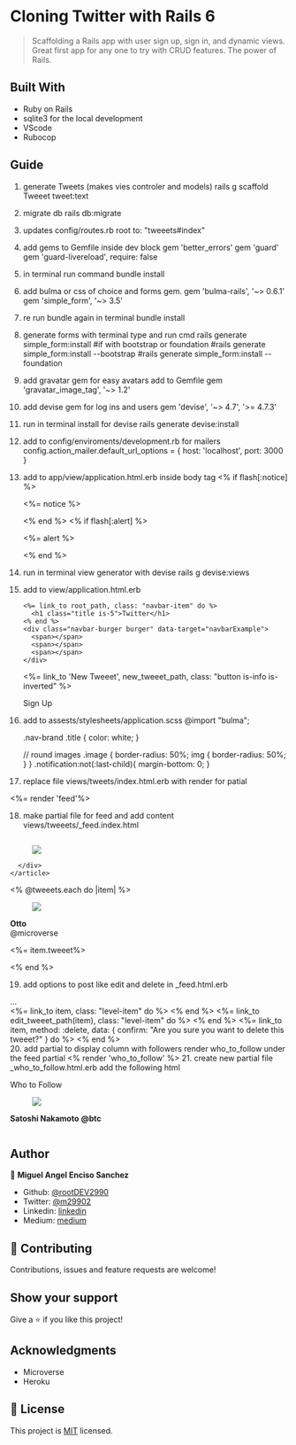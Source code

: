 # Cloning Twitter with Rails 6
> Scaffolding a Rails app with user sign up, sign in, and dynamic views. Great first app for any one to try with CRUD features. The power of Rails.

## Built With

- Ruby on Rails
- sqlite3 for the local development
- VScode
- Rubocop

## Guide

1. generate Tweets (makes vies controler and models)
    rails g scaffold Tweeet tweet:text
2. migrate db
    rails db:migrate
3. updates config/routes.rb
    root to: "tweeets#index"
4. add gems to Gemfile inside dev block
    gem 'better_errors'
    gem 'guard'
    gem 'guard-livereload', require: false
5. in terminal run command
    bundle install
6. add bulma or css of choice and forms gem. 
    gem 'bulma-rails', '~> 0.6.1'
    gem 'simple_form', '~> 3.5'
7. re run bundle again in terminal
    bundle install
8. generate forms with terminal type and run cmd
    rails generate simple_form:install
    #if with bootstrap or foundation
    #rails generate simple_form:install --bootstrap
    #rails generate simple_form:install --foundation
9. add gravatar gem for easy avatars add to Gemfile
    gem 'gravatar_image_tag', '~> 1.2'
10. add devise gem for log ins and users
    gem 'devise', '~> 4.7', '>= 4.7.3'
11. run in terminal install for devise
    rails generate devise:install
12. add to config/enviroments/development.rb for mailers
    config.action_mailer.default_url_options = { host: 'localhost', port: 3000 }
13. add to app/view/application.html.erb inside body tag
    <% if flash[:notice] %>
      <div class="notification is-primary global-notification">
        <p class="notice"><%= notice %></p>
      </div>
    <% end %>
    <% if flash[:alert] %>
      <div class="notification is-primary global-notification">
        <p class="alert"><%= alert %></p>
      </div>
    <% end %>
14. run in terminal view generator with devise
    rails g devise:views
15. add to view/application.html.erb
    <nav class="navbar is-info">
      <div class="navbar-brand">
      
        <%= link_to root_path, class: "navbar-item" do %>
          <h1 class="title is-5">Twitter</h1>
        <% end %>
        <div class="navbar-burger burger" data-target="navbarExample">
          <span></span>
          <span></span>
          <span></span>
        </div>
      </div>
      <div id="navbarExample" class="navbar-menu">
          <div class="navbar-end">
            <div class="field is-grouped">
              <p class="control">
                <%= link_to 'New Tweeet', new_tweeet_path, class: "button is-info is-inverted" %>
              </p>
              <p class="control">Sign Up</p>
            </div>
          </div>
      </div>
    </nav>
16. add to assests/stylesheets/application.scss
     @import "bulma";

    .nav-brand .title {
        color: white;
    }

    // round images
    .image {
        border-radius: 50%;
        img {
            border-radius: 50%;
        }
    }
    .notification:not(:last-child){
        margin-bottom: 0;
    }
17. replace file views/tweets/index.html.erb with render for patial
  <section class="section">
    <div class="container">
      <div class="columns">
        <%= render 'feed'%>
      </div>
    </div>
  </section>
  
18. make partial file for feed and add content views/tweeets/_feed.index.html
  <div class="column is-half">
    <article class="media-box">
      <figure class="media-left">
        <p class="image is-64x64">
            <img src="https://bulma.io/images/placeholders/64x64.png">
        </p>
      </figure>
      <div class="media-content">

      </div>
    </article>
  </div>

  <% @tweeets.each do |item| %>
    <div class="box">
      <article class="media">
        <div class="media-left">
          <figure class="image is-64x64">
            <img src="https://bulma.io/images/placeholders/64x64.png">
          </figure>
        </div>
        <div class="media-content">
          <div class="content"> 
            <strong>Otto</strong><br/>
            <email>@microverse</email><br/>
            <p><%= item.tweeet%></p>
          </div>
        </div>
      </article>
    </div>
  <% end %>

19. add options to post like edit and delete in _feed.html.erb
  <div class="media-content">
    ...
  </div>
  <div class="level">
    <div class="level-left is-mobile">
      <%= link_to item, class: "level-item" do %>
        <span class="icon"><i class="fa fa-link" aria-hidden="true"></i></span>
      <% end %>
      <%= link_to edit_tweeet_path(item), class: "level-item" do %>
        <span class="icon"><i class="fa fa-pencil" aria-hidden="true"></i></span>
      <% end %>
      <%= link_to item, method: :delete, data: { confirm: "Are you sure you want to delete this tweeet?" } do %>
        <span class="icon"><i class="fa fa-trash-o" aria-hidden="true"></i></span>
      <% end %>
    </div>
20. add partial to display column with followers render who_to_follow under the feed partial
  <% render 'who_to_follow' %>
21. create new partial file _who_to_follow.html.erb add the following html
  <div class="column">
    <nav class="panel">
        <p class="panel-heading">Who to Follow</p>
    </nav>
    <div class="panel-block">
        <article class="media">
            <div class="media-left">
                <figure>
                    <img src="https://bulma.io/images/placeholders/64x64.png">
                </figure>
            </div>
            <div class="media-content">
                <div class="content">
                    <p>
                        <strong>Satoshi Nakamoto</strong>
                        <strong>@btc</strong>
                    </p>
                </div>
            </div>
        </article>
    </div>
</div>

## Author

👤 **Miguel Angel Enciso Sanchez**

- Github: [@rootDEV2990](https://github.com/rootDEV2990)
- Twitter: [@m29902](https://twitter.com/m29902)
- Linkedin: [linkedin](https://www.linkedin.com/in/miguel-enciso-6474741a1/)
- Medium: [medium](https://medium.com/@website.dev)

## 🤝 Contributing

Contributions, issues and feature requests are welcome!

## Show your support

Give a ⭐️ if you like this project!

## Acknowledgments

- Microverse
- Heroku
## 📝 License

This project is [MIT](LICENSE) licensed.


